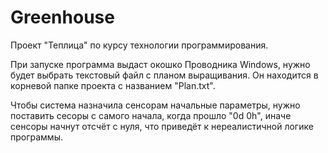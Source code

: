 # Greenhouse
Проект "Теплица" по курсу технологии программирования.

При запуске программа выдаст окошко Проводника Windows, нужно будет выбрать текстовый файл с планом выращивания. Он находится в корневой папке проекта с названием "Plan.txt".

Чтобы система назначила сенсорам начальные параметры, нужно поставить сесоры с самого начала, когда прошло "0d 0h", иначе сенсоры начнут отсчёт с нуля, что приведёт к нереалистичной логике программы.

